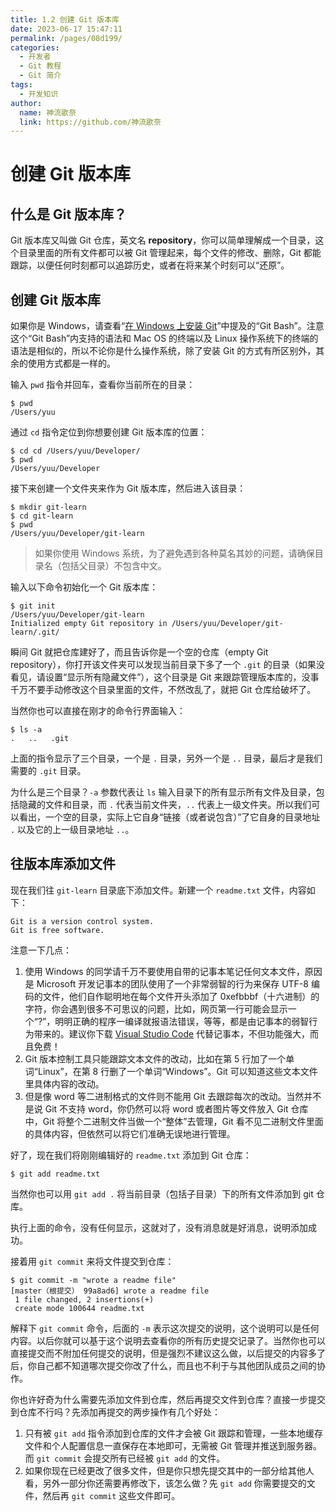 ```yaml
---
title: 1.2 创建 Git 版本库
date: 2023-06-17 15:47:11
permalink: /pages/08d199/
categories:
  - 开发者
  - Git 教程
  - Git 简介
tags:
  - 开发知识
author: 
  name: 神流歌奈
  link: https://github.com/神流歌奈
---
```

# 创建 Git 版本库

## 什么是 Git 版本库？

Git 版本库又叫做 Git 仓库，英文名 **repository**，你可以简单理解成一个目录，这个目录里面的所有文件都可以被 Git 管理起来，每个文件的修改、删除，Git 都能跟踪，以便任何时刻都可以追踪历史，或者在将来某个时刻可以“还原”。

## 创建 Git 版本库

如果你是 Windows，请查看“[在 Windows 上安装 Git](/pages/0e31bb/#在-Windows-上安装-Git)”中提及的“Git Bash”。注意这个“Git Bash”内支持的语法和 Mac OS 的终端以及 Linux 操作系统下的终端的语法是相似的，所以不论你是什么操作系统，除了安装 Git 的方式有所区别外，其余的使用方式都是一样的。

输入 `pwd` 指令并回车，查看你当前所在的目录：

```shell
$ pwd
/Users/yuu
```

通过 `cd` 指令定位到你想要创建 Git 版本库的位置：

```shell
$ cd cd /Users/yuu/Developer/
$ pwd
/Users/yuu/Developer
```

接下来创建一个文件夹来作为 Git 版本库，然后进入该目录：

```shell
$ mkdir git-learn
$ cd git-learn
$ pwd
/Users/yuu/Developer/git-learn
```

>  如果你使用 Windows 系统，为了避免遇到各种莫名其妙的问题，请确保目录名（包括父目录）不包含中文。

输入以下命令初始化一个 Git 版本库：

```shell
$ git init
/Users/yuu/Developer/git-learn
Initialized empty Git repository in /Users/yuu/Developer/git-learn/.git/
```

瞬间 Git 就把仓库建好了，而且告诉你是一个空的仓库（empty Git repository），你打开该文件夹可以发现当前目录下多了一个 `.git` 的目录（如果没看见，请设置“显示所有隐藏文件”），这个目录是 Git 来跟踪管理版本库的，没事千万不要手动修改这个目录里面的文件，不然改乱了，就把 Git 仓库给破坏了。

当然你也可以直接在刚才的命令行界面输入：

```shell
$ ls -a
.   ..   .git
```

上面的指令显示了三个目录，一个是 `.` 目录，另外一个是 `..` 目录，最后才是我们需要的 `.git` 目录。

为什么是三个目录？`-a` 参数代表让 `ls` 输入目录下的所有显示所有文件及目录，包括隐藏的文件和目录，而 `.` 代表当前文件夹，`..` 代表上一级文件夹。所以我们可以看出，一个空的目录，实际上它自身“链接（或者说包含）”了它自身的目录地址 `.` 以及它的上一级目录地址 `..`。

## 往版本库添加文件

现在我们往 `git-learn` 目录底下添加文件。新建一个 `readme.txt` 文件，内容如下：

```
Git is a version control system.
Git is free software.
```

注意一下几点：

1. 使用 Windows 的同学请千万不要使用自带的记事本笔记任何文本文件，原因是 Microsoft 开发记事本的团队使用了一个非常弱智的行为来保存 UTF-8 编码的文件，他们自作聪明地在每个文件开头添加了 0xefbbbf（十六进制）的字符，你会遇到很多不可思议的问题，比如，网页第一行可能会显示一个“?”，明明正确的程序一编译就报语法错误，等等，都是由记事本的弱智行为带来的。建议你下载 [Visual Studio Code](https://code.visualstudio.com/) 代替记事本，不但功能强大，而且免费！
2. Git 版本控制工具只能跟踪文本文件的改动，比如在第 5 行加了一个单词“Linux”，在第 8 行删了一个单词“Windows”。Git 可以知道这些文本文件里具体内容的改动。
3. 但是像 word 等二进制格式的文件则不能用 Git 去跟踪每次的改动。当然并不是说 Git 不支持 word，你仍然可以将 word 或者图片等文件放入 Git 仓库中，Git 将整个二进制文件当做一个“整体”去管理，Git 看不见二进制文件里面的具体内容，但依然可以将它们准确无误地进行管理。

好了，现在我们将刚刚编辑好的 `readme.txt` 添加到 Git 仓库：

```
$ git add readme.txt
```

当然你也可以用 `git add .` 将当前目录（包括子目录）下的所有文件添加到 git 仓库。

执行上面的命令，没有任何显示，这就对了，没有消息就是好消息，说明添加成功。

接着用 `git commit` 来将文件提交到仓库：

```
$ git commit -m "wrote a readme file"
[master（根提交） 99a8ad6] wrote a readme file
 1 file changed, 2 insertions(+)
 create mode 100644 readme.txt
```

解释下 `git commit` 命令，后面的 `-m` 表示这次提交的说明，这个说明可以是任何内容。以后你就可以基于这个说明去查看你的所有历史提交记录了。当然你也可以直接提交而不附加任何提交的说明，但是强烈不建议这么做，以后提交的内容多了后，你自己都不知道哪次提交你改了什么，而且也不利于与其他团队成员之间的协作。

你也许好奇为什么需要先添加文件到仓库，然后再提交文件到仓库？直接一步提交到仓库不行吗？先添加再提交的两步操作有几个好处：

1. 只有被 `git add` 指令添加到仓库的文件才会被 Git 跟踪和管理，一些本地缓存文件和个人配置信息一直保存在本地即可，无需被 Git 管理并推送到服务器。而 `git commit` 会提交所有已经被 `git add` 的文件。
2. 如果你现在已经更改了很多文件，但是你只想先提交其中的一部分给其他人看，另外一部分你还需要再修改下，该怎么做？先 `git add` 你需要提交的文件，然后再 `git commit` 这些文件即可。
